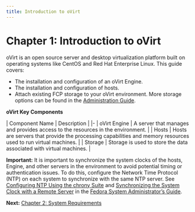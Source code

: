 ```yaml
---
title: Introduction to oVirt
---
```


# Chapter 1: Introduction to oVirt

oVirt is an open source server and desktop virtualization platform built on operating systems like CentOS and Red Hat Enterprise Linux. This guide covers:

* The installation and configuration of an oVirt Engine.
* The installation and configuration of hosts.
* Attach existing FCP storage to your oVirt environment. More storage options can be found in the [Administration Guide](/documentation/admin-guide/administration-guide/).

**oVirt Key Components**

| Component Name | Description |
|-
| oVirt Engine | A server that manages and provides access to the resources in the environment. |
| Hosts | Hosts are servers that provide the processing capabilities and memory resources used to run virtual machines. |
| Storage | Storage is used to store the data associated with virtual machines. |

**Important:** It is important to synchronize the system clocks of the hosts, Engine, and other servers in the environment to avoid potential timing or authentication issues. To do this, configure the Network Time Protocol (NTP) on each system to synchronize with the same NTP server.
See [Configuring NTP Using the chrony Suite](https://docs.fedoraproject.org/f27/system-administrators-guide/servers/Configuring_NTP_Using_the_chrony_Suite.html) and [Synchronizing the System Clock with a Remote Server](https://docs.fedoraproject.org/f27/system-administrators-guide/basic-system-configuration/Configuring_the_Date_and_Time.html#sect-Configuring_the_Date_and_Time-timedatectl-NTP) in the [Fedora System Administrator’s Guide](https://docs.fedoraproject.org/f27/system-administrators-guide/index.html).

**Next:** [Chapter 2: System Requirements](../chap-System_Requirements)
